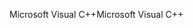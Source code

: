 <span data-ttu-id="2bae2-101">Microsoft Visual C++</span><span class="sxs-lookup"><span data-stu-id="2bae2-101">Microsoft Visual C++</span></span>